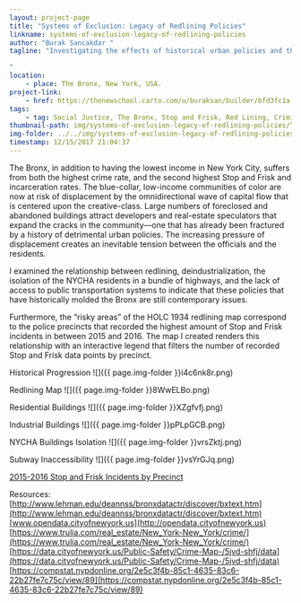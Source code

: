 ```yaml
---
layout: project-page
title: "Systems of Exclusion: Legacy of Redlining Policies"
linkname: systems-of-exclusion-legacy-of-redlining-policies
author: "Burak Sancakdar "
tagline: "Investigating the effects of historical urban policies and their relationship to the current urban life in The Bronx, New York.

"
location:
    - place: The Bronx, New York, USA.
project-link:
    - href: https://thenewschool.carto.com/u/buraksan/builder/bfd3fc1a-aae4-4481-b8a2-e255c8a740d8/embed
tags:
    - tag: Social Justice, The Bronx, Stop and Frisk, Red Lining, Criminalization
thumbnail-path: img/systems-of-exclusion-legacy-of-redlining-policies/YmEhdTo.png
img-folder: ../../img/systems-of-exclusion-legacy-of-redlining-policies/
timestamp: 12/15/2017 21:04:37
---
```

The Bronx, in addition to having the lowest income in New York City, suffers from both the highest crime rate, and the second highest Stop and Frisk and incarceration rates. The blue-collar, low-income communities of color are now at risk of displacement by the omnidirectional wave of capital flow that is centered upon the creative-class. Large numbers of foreclosed and abandoned buildings attract developers and real-estate speculators that expand the cracks in the community—one that has already been fractured by a history of detrimental urban policies. The increasing pressure of displacement creates an inevitable tension between the officials and the residents.

I examined the relationship between redlining, deindustrialization, the isolation of the NYCHA residents in a bundle of highways, and the lack of access to public transportation systems to indicate that these policies that have historically molded the Bronx are still contemporary issues. 

Furthermore, the “risky areas” of the HOLC 1934 redlining map correspond to the police precincts that recorded the highest amount of Stop and Frisk incidents in between 2015 and 2016. The map I created renders this relationship with an interactive legend that filters the number of recorded Stop and Frisk data points by precinct. 

Historical Progression
![]({{ page.img-folder }}i4c6nk8r.png)

Redlining Map
![]({{ page.img-folder }}8WwELBo.png)

Residential Buildings
![]({{ page.img-folder }}XZgfvfj.png)

Industrial Buildings
![]({{ page.img-folder }}pPLpGCB.png)

NYCHA Buildings Isolation
![]({{ page.img-folder }}vrsZktj.png)

Subway Inaccessibility
![]({{ page.img-folder }}vsYrGJq.png)

[2015-2016 Stop and Frisk Incidents by Precinct](https://thenewschool.carto.com/u/buraksan/builder/bfd3fc1a-aae4-4481-b8a2-e255c8a740d8/embed)


Resources: 
[http://www.lehman.edu/deannss/bronxdatactr/discover/bxtext.htm](http://www.lehman.edu/deannss/bronxdatactr/discover/bxtext.htm)
[www.opendata.cityofnewyork.us](http://opendata.cityofnewyork.us)         
[https://www.trulia.com/real_estate/New_York-New_York/crime/](https://www.trulia.com/real_estate/New_York-New_York/crime/)
[https://data.cityofnewyork.us/Public-Safety/Crime-Map-/5jvd-shfj/data](https://data.cityofnewyork.us/Public-Safety/Crime-Map-/5jvd-shfj/data)
[https://compstat.nypdonline.org/2e5c3f4b-85c1-4635-83c6-22b27fe7c75c/view/89](https://compstat.nypdonline.org/2e5c3f4b-85c1-4635-83c6-22b27fe7c75c/view/89)
